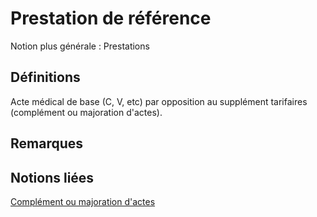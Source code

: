 # Prestation de référence 
<!-- SPDX-License-Identifier: MPL-2.0 -->

Notion plus générale : Prestations

## Définitions

Acte médical de base (C, V, etc) par opposition au supplément tarifaires (complément ou majoration d'actes).

## Remarques

## Notions liées

[Complément ou majoration d'actes](complement_ou_majoration_d_actes.md)

